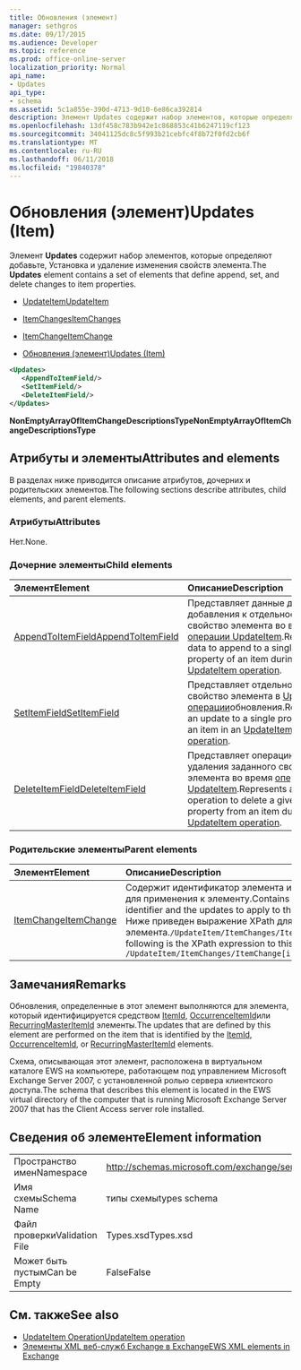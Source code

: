 ```yaml
---
title: Обновления (элемент)
manager: sethgros
ms.date: 09/17/2015
ms.audience: Developer
ms.topic: reference
ms.prod: office-online-server
localization_priority: Normal
api_name:
- Updates
api_type:
- schema
ms.assetid: 5c1a855e-390d-4713-9d10-6e86ca392814
description: Элемент Updates содержит набор элементов, которые определяют добавьте, Установка и удаление изменения свойств элемента.
ms.openlocfilehash: 13df458c783b942e1c868853c41b6247119cf123
ms.sourcegitcommit: 34041125dc8c5f993b21cebfc4f8b72f0fd2cb6f
ms.translationtype: MT
ms.contentlocale: ru-RU
ms.lasthandoff: 06/11/2018
ms.locfileid: "19840378"
---
```

# <a name="updates-item"></a><span data-ttu-id="aaaba-103">Обновления (элемент)</span><span class="sxs-lookup"><span data-stu-id="aaaba-103">Updates (Item)</span></span>

<span data-ttu-id="aaaba-104">Элемент **Updates** содержит набор элементов, которые определяют добавьте, Установка и удаление изменения свойств элемента.</span><span class="sxs-lookup"><span data-stu-id="aaaba-104">The **Updates** element contains a set of elements that define append, set, and delete changes to item properties.</span></span> 
  
- [<span data-ttu-id="aaaba-105">UpdateItem</span><span class="sxs-lookup"><span data-stu-id="aaaba-105">UpdateItem</span></span>](updateitem.md)
  
- [<span data-ttu-id="aaaba-106">ItemChanges</span><span class="sxs-lookup"><span data-stu-id="aaaba-106">ItemChanges</span></span>](itemchanges.md)
  
- [<span data-ttu-id="aaaba-107">ItemChange</span><span class="sxs-lookup"><span data-stu-id="aaaba-107">ItemChange</span></span>](itemchange.md)
  
- [<span data-ttu-id="aaaba-108">Обновления (элемент)</span><span class="sxs-lookup"><span data-stu-id="aaaba-108">Updates (Item)</span></span>](updates-item.md)
  
```xml
<Updates>
   <AppendToItemField/>
   <SetItemField/>
   <DeleteItemField/>
</Updates>
```

<span data-ttu-id="aaaba-109">**NonEmptyArrayOfItemChangeDescriptionsType**</span><span class="sxs-lookup"><span data-stu-id="aaaba-109">**NonEmptyArrayOfItemChangeDescriptionsType**</span></span>

## <a name="attributes-and-elements"></a><span data-ttu-id="aaaba-110">Атрибуты и элементы</span><span class="sxs-lookup"><span data-stu-id="aaaba-110">Attributes and elements</span></span>

<span data-ttu-id="aaaba-111">В разделах ниже приводится описание атрибутов, дочерних и родительских элементов.</span><span class="sxs-lookup"><span data-stu-id="aaaba-111">The following sections describe attributes, child elements, and parent elements.</span></span>
  
### <a name="attributes"></a><span data-ttu-id="aaaba-112">Атрибуты</span><span class="sxs-lookup"><span data-stu-id="aaaba-112">Attributes</span></span>

<span data-ttu-id="aaaba-113">Нет.</span><span class="sxs-lookup"><span data-stu-id="aaaba-113">None.</span></span>
  
### <a name="child-elements"></a><span data-ttu-id="aaaba-114">Дочерние элементы</span><span class="sxs-lookup"><span data-stu-id="aaaba-114">Child elements</span></span>

|<span data-ttu-id="aaaba-115">**Элемент**</span><span class="sxs-lookup"><span data-stu-id="aaaba-115">**Element**</span></span>|<span data-ttu-id="aaaba-116">**Описание**</span><span class="sxs-lookup"><span data-stu-id="aaaba-116">**Description**</span></span>|
|:-----|:-----|
|[<span data-ttu-id="aaaba-117">AppendToItemField</span><span class="sxs-lookup"><span data-stu-id="aaaba-117">AppendToItemField</span></span>](appendtoitemfield.md) <br/> |<span data-ttu-id="aaaba-118">Представляет данные для добавления к отдельное свойство элемента во время [операции UpdateItem](updateitem-operation.md).</span><span class="sxs-lookup"><span data-stu-id="aaaba-118">Represents data to append to a single property of an item during an [UpdateItem operation](updateitem-operation.md).</span></span>  <br/> |
|[<span data-ttu-id="aaaba-119">SetItemField</span><span class="sxs-lookup"><span data-stu-id="aaaba-119">SetItemField</span></span>](setitemfield.md) <br/> |<span data-ttu-id="aaaba-120">Представляет отдельное свойство элемента в [UpdateItem операции](updateitem-operation.md)обновления.</span><span class="sxs-lookup"><span data-stu-id="aaaba-120">Represents an update to a single property of an item in an [UpdateItem operation](updateitem-operation.md).</span></span>  <br/> |
|[<span data-ttu-id="aaaba-121">DeleteItemField</span><span class="sxs-lookup"><span data-stu-id="aaaba-121">DeleteItemField</span></span>](deleteitemfield.md) <br/> |<span data-ttu-id="aaaba-122">Представляет операцию для удаления заданного свойства из элемента во время [операции UpdateItem](updateitem-operation.md).</span><span class="sxs-lookup"><span data-stu-id="aaaba-122">Represents an operation to delete a given property from an item during an [UpdateItem operation](updateitem-operation.md).</span></span>  <br/> |
   
### <a name="parent-elements"></a><span data-ttu-id="aaaba-123">Родительские элементы</span><span class="sxs-lookup"><span data-stu-id="aaaba-123">Parent elements</span></span>

|<span data-ttu-id="aaaba-124">**Элемент**</span><span class="sxs-lookup"><span data-stu-id="aaaba-124">**Element**</span></span>|<span data-ttu-id="aaaba-125">**Описание**</span><span class="sxs-lookup"><span data-stu-id="aaaba-125">**Description**</span></span>|
|:-----|:-----|
|[<span data-ttu-id="aaaba-126">ItemChange</span><span class="sxs-lookup"><span data-stu-id="aaaba-126">ItemChange</span></span>](itemchange.md) <br/> |<span data-ttu-id="aaaba-127">Содержит идентификатор элемента и обновления для применения к элементу.</span><span class="sxs-lookup"><span data-stu-id="aaaba-127">Contains an item identifier and the updates to apply to the item.</span></span>  <br/> <span data-ttu-id="aaaba-128">Ниже приведен выражение XPath для этого элемента.`/UpdateItem/ItemChanges/ItemChange[i]`</span><span class="sxs-lookup"><span data-stu-id="aaaba-128">The following is the XPath expression to this element:  `/UpdateItem/ItemChanges/ItemChange[i]`</span></span> <br/> |
   
## <a name="remarks"></a><span data-ttu-id="aaaba-129">Замечания</span><span class="sxs-lookup"><span data-stu-id="aaaba-129">Remarks</span></span>

<span data-ttu-id="aaaba-130">Обновления, определенные в этот элемент выполняются для элемента, который идентифицируется средством [ItemId](itemid.md), [OccurrenceItemId](occurrenceitemid.md)или [RecurringMasterItemId](recurringmasteritemid.md) элементы.</span><span class="sxs-lookup"><span data-stu-id="aaaba-130">The updates that are defined by this element are performed on the item that is identified by the [ItemId](itemid.md), [OccurrenceItemId](occurrenceitemid.md), or [RecurringMasterItemId](recurringmasteritemid.md) elements.</span></span> 
  
<span data-ttu-id="aaaba-131">Схема, описывающая этот элемент, расположена в виртуальном каталоге EWS на компьютере, работающем под управлением Microsoft Exchange Server 2007, с установленной ролью сервера клиентского доступа.</span><span class="sxs-lookup"><span data-stu-id="aaaba-131">The schema that describes this element is located in the EWS virtual directory of the computer that is running Microsoft Exchange Server 2007 that has the Client Access server role installed.</span></span>
  
## <a name="element-information"></a><span data-ttu-id="aaaba-132">Сведения об элементе</span><span class="sxs-lookup"><span data-stu-id="aaaba-132">Element information</span></span>

|||
|:-----|:-----|
|<span data-ttu-id="aaaba-133">Пространство имен</span><span class="sxs-lookup"><span data-stu-id="aaaba-133">Namespace</span></span>  <br/> |http://schemas.microsoft.com/exchange/services/2006/types  <br/> |
|<span data-ttu-id="aaaba-134">Имя схемы</span><span class="sxs-lookup"><span data-stu-id="aaaba-134">Schema Name</span></span>  <br/> |<span data-ttu-id="aaaba-135">типы схемы</span><span class="sxs-lookup"><span data-stu-id="aaaba-135">types schema</span></span>  <br/> |
|<span data-ttu-id="aaaba-136">Файл проверки</span><span class="sxs-lookup"><span data-stu-id="aaaba-136">Validation File</span></span>  <br/> |<span data-ttu-id="aaaba-137">Types.xsd</span><span class="sxs-lookup"><span data-stu-id="aaaba-137">Types.xsd</span></span>  <br/> |
|<span data-ttu-id="aaaba-138">Может быть пустым</span><span class="sxs-lookup"><span data-stu-id="aaaba-138">Can be Empty</span></span>  <br/> |<span data-ttu-id="aaaba-139">False</span><span class="sxs-lookup"><span data-stu-id="aaaba-139">False</span></span>  <br/> |
   
## <a name="see-also"></a><span data-ttu-id="aaaba-140">См. также</span><span class="sxs-lookup"><span data-stu-id="aaaba-140">See also</span></span>

- [<span data-ttu-id="aaaba-141">UpdateItem Operation</span><span class="sxs-lookup"><span data-stu-id="aaaba-141">UpdateItem operation</span></span>](updateitem-operation.md)
- [<span data-ttu-id="aaaba-142">Элементы XML веб-служб Exchange в Exchange</span><span class="sxs-lookup"><span data-stu-id="aaaba-142">EWS XML elements in Exchange</span></span>](ews-xml-elements-in-exchange.md)

